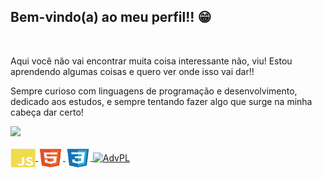 ## Bem-vindo(a) ao meu perfil!! 😁
<br>
<p>Aqui você não vai encontrar muita coisa interessante não, viu! Estou aprendendo algumas coisas e quero ver onde isso vai dar!!</p>
<p>Sempre curioso com linguagens de programação e desenvolvimento, dedicado aos estudos, e sempre tentando fazer algo que surge na minha cabeça dar certo!</p>

 <div>
    <a href="https://github.com/EdisonCake">
    <!-- <img height="180em" src="https://github-readme-stats.vercel.app/api?username=edisoncake&show_icons=true&theme=dracula&include_all_commits=true&count_private=true"/> -->
    <img height="180em" src="https://github-readme-stats.vercel.app/api/top-langs/?username=edisoncake&layout=compact&langs_count=6&theme=dracula"/>
 </div>

<div style="display: inline_block"><br>
  <img align="center" alt="Js" height="30" width="40" src="https://raw.githubusercontent.com/devicons/devicon/master/icons/javascript/javascript-plain.svg">
  <img align="center" alt="HTML" height="30" width="40" src="https://raw.githubusercontent.com/devicons/devicon/master/icons/html5/html5-original.svg">
  <img align="center" alt="CSS" height="30" width="40" src="https://raw.githubusercontent.com/devicons/devicon/master/icons/css3/css3-original.svg">
  <img align="center" alt="AdvPL" height="30" width="30" src="https://cdn.icon-icons.com/icons2/2148/PNG/512/totvs_icon_131953.png">
</div>
 
